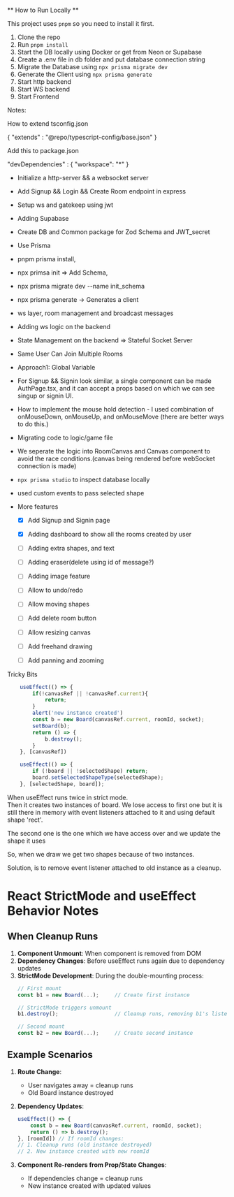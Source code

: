 ** How to Run Locally **

This project uses `pnpm` so you need to install it first.

1. Clone the repo
2. Run `pnpm install`
3. Start the DB locally using Docker or get from Neon or Supabase
4. Create a .env file in db folder and put database connection string 
5. Migrate the Database using `npx prisma migrate dev`
6. Generate the Client using `npx prisma generate`
7. Start http backend
8. Start WS backend
9. Start Frontend

Notes:

How to extend tsconfig.json


{
    "extends" : "@repo/typescript-config/base.json"
}

Add this to package.json

"devDependencies" : {
    "workspace": "*"
}

- Initialize a http-server && a websocket server
- Add Signup && Login && Create Room endpoint in express
- Setup ws and gatekeep using jwt
- Adding Supabase
- Create DB and Common package for Zod Schema and JWT_secret
- Use Prisma
- pnpm prisma install,
- npx primsa init =>  Add Schema,
- npx prisma migrate dev --name init_schema 
- npx prisma generate -> Generates a client
- ws layer, room management and broadcast messages


- Adding ws logic on the backend

- State Management on the backend => Stateful Socket Server
- Same User Can Join Multiple Rooms
- Approach1: Global Variable

- For Signup && Signin look similar, a single component can be made AuthPage.tsx, and it can accept a props based on which we can see singup or signin UI.

- How to implement the mouse hold detection - I used combination of onMouseDown, onMouseUp, and onMouseMove (there are better ways to do this.)

- Migrating code to logic/game file

- We seperate the logic into RoomCanvas and Canvas component to avoid the race conditions.(canvas being rendered before webSocket connection is made)

- `npx prisma studio` to inspect database locally


- used custom events to pass selected shape



- More features

    - [x] Add Signup and Signin page
    
    - [x] Adding dashboard to show all the rooms created by user
    
    - [ ] Adding extra shapes, and text
    
    - [ ] Adding eraser(delete using id of message?)
    
    - [ ] Adding image feature
    
    - [ ] Allow to undo/redo
    
    - [ ] Allow moving shapes
    
    - [ ] Add delete room button

    - [ ] Allow resizing canvas

    - [ ] Add freehand drawing

    - [ ] Add panning and zooming



Tricky Bits

```js
    useEffect(() => {
        if(!canvasRef || !canvasRef.current){
            return;
        }
        alert('new instance created')
        const b = new Board(canvasRef.current, roomId, socket);
        setBoard(b);
        return () => {
            b.destroy();
        }
    }, [canvasRef])

    useEffect(() => {
        if (!board || !selectedShape) return;
        board.setSelectedShapeType(selectedShape);
    }, [selectedShape, board]);

```


When useEffect runs twice in strict mode.  
Then it creates two instances of board.
We lose access to first one but it is still there in memory with event listeners attached to it and using default shape 'rect'.

The second one is the one which we have access over and we update the shape it uses

So, when we draw we get two shapes because of two instances.

Solution, is to remove event listener attached to old instance as a cleanup.

# React StrictMode and useEffect Behavior Notes

## When Cleanup Runs
1. **Component Unmount**: When component is removed from DOM
2. **Dependency Changes**: Before useEffect runs again due to dependency updates
3. **StrictMode Development**: During the double-mounting process:
   ```javascript
   // First mount
   const b1 = new Board(...);     // Create first instance
   
   // StrictMode triggers unmount
   b1.destroy();                  // Cleanup runs, removing b1's listeners
   
   // Second mount
   const b2 = new Board(...);     // Create second instance
   ```

## Example Scenarios
1. **Route Change**: 
   - User navigates away = cleanup runs
   - Old Board instance destroyed

2. **Dependency Updates**:
   ```javascript
   useEffect(() => {
       const b = new Board(canvasRef.current, roomId, socket);
       return () => b.destroy();
   }, [roomId]) // If roomId changes:
   // 1. Cleanup runs (old instance destroyed)
   // 2. New instance created with new roomId
   ```

3. **Component Re-renders from Prop/State Changes**:
   - If dependencies change = cleanup runs
   - New instance created with updated values